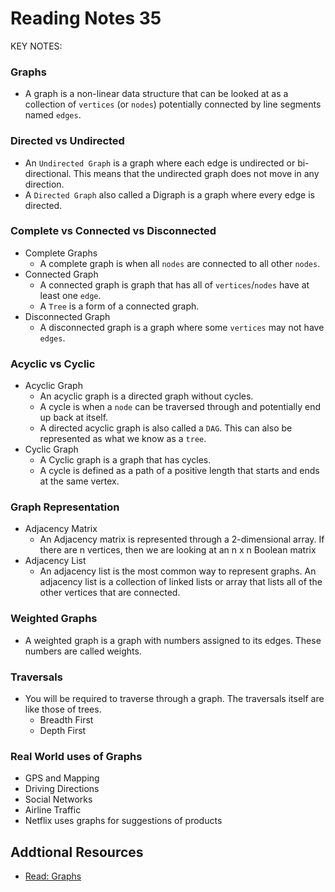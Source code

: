 # Reading Notes 35  

KEY NOTES:

### Graphs  
- A graph is a non-linear data structure that can be looked at as a collection of `vertices` (or `nodes`) potentially connected by line segments named `edges`.

### Directed vs Undirected  
- An `Undirected Graph` is a graph where each edge is undirected or bi-directional. This means that the undirected graph does not move in any direction.
- A `Directed Graph` also called a Digraph is a graph where every edge is directed.

### Complete vs Connected vs Disconnected  
- Complete Graphs  
    - A complete graph is when all `nodes` are connected to all other `nodes`.  
- Connected Graph  
    - A connected graph is graph that has all of `vertices`/`nodes` have at least one `edge`.  
    - A `Tree` is a form of a connected graph.  
- Disconnected Graph  
    - A disconnected graph is a graph where some `vertices` may not have `edges`.

### Acyclic vs Cyclic  
- Acyclic Graph  
    - An acyclic graph is a directed graph without cycles.  
    - A cycle is when a `node` can be traversed through and potentially end up back at itself.
    - A directed acyclic graph is also called a `DAG`. This can also be represented as what we know as a `tree`.
- Cyclic Graph  
    - A Cyclic graph is a graph that has cycles.  
    - A cycle is defined as a path of a positive length that starts and ends at the same vertex.  

### Graph Representation  
- Adjacency Matrix  
    - An Adjacency matrix is represented through a 2-dimensional array. If there are n vertices, then we are looking at an n x n Boolean matrix  
- Adjacency List  
    - An adjacency list is the most common way to represent graphs. An adjacency list is a collection of linked lists or array that lists all of the other vertices that are connected.  

### Weighted Graphs  
- A weighted graph is a graph with numbers assigned to its edges. These numbers are called weights.  

### Traversals  
- You will be required to traverse through a graph. The traversals itself are like those of trees.  
    - Breadth First  
    - Depth First  

### Real World uses of Graphs  
- GPS and Mapping 
- Driving Directions  
- Social Networks  
- Airline Traffic  
- Netflix uses graphs for suggestions of products  


## Addtional Resources  
* [Read: Graphs](https://codefellows.github.io/common_curriculum/data_structures_and_algorithms/Code_401/class-35/resources/graphs.html)  